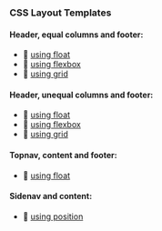 ### CSS Layout Templates

#### Header, equal columns and footer:

- 🔗 [using float](https://github.com/Jeehay28/HTML-CSS-Source-Code/blob/main/CSS-Layout-Template-1.html)
- 🔗 [using flexbox](https://github.com/Jeehay28/HTML-CSS-Source-Code/blob/main/CSS-Layout-Template-2.html)
- 🔗 [using grid](https://github.com/Jeehay28/HTML-CSS-Source-Code/blob/main/CSS-Layout-Template-3.html)

#### Header, unequal columns and footer:

- 🔗 [using float](https://github.com/Jeehay28/HTML-CSS-Source-Code/blob/main/CSS-Layout-Template-4.html)
- 🔗 [using flexbox](https://github.com/Jeehay28/HTML-CSS-Source-Code/blob/main/CSS-Layout-Template-6.html)
- 🔗 [using grid](https://github.com/Jeehay28/HTML-CSS-Source-Code/blob/main/CSS-Layout-Template-7.html)

#### Topnav, content and footer:

- 🔗 [using float](https://github.com/Jeehay28/HTML-CSS-Source-Code/blob/main/CSS-Layout-Template-8.html)

#### Sidenav and content:

- 🔗 [using position](https://github.com/Jeehay28/HTML-CSS-Source-Code/blob/main/CSS-Layout-Template-9.html)
